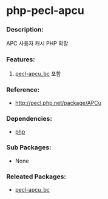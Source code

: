 # php-pecl-apcu

### Description:
APC 사용자 캐시 PHP 확장

### Features:
1. [pecl-apcu_bc](http://pecl.php.net/package/apcu_bc) 포함

### Reference:
* http://pecl.php.net/package/APCu

### Dependencies:
* [php](pkg-base-php.md)

### Sub Packages:
* None

### Releated Packages:
* [pecl-apcu_bc](http://pecl.php.net/package/apcu_bc)